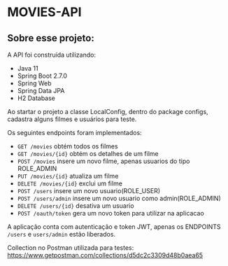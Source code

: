 # MOVIES-API

## Sobre esse projeto:

A API foi construída utilizando:

- Java 11
- Spring Boot 2.7.0
- Spring Web
- Spring Data JPA
- H2 Database

Ao startar o projeto a classe LocalConfig, dentro do package configs, cadastra alguns filmes e usuários para teste. 

Os seguintes endpoints foram implementados:

- `GET /movies` obtém todos os filmes
- `GET /movies/{id}` obtém os detalhes de um filme
- `POST /movies` insere um novo filme, apenas usuarios do tipo ROLE_ADMIN
- `PUT /movies/{id}` atualiza um filme
- `DELETE /movies/{id}` exclui um filme
- `POST /users` insere um novo usuario(ROLE_USER)
- `POST /users/admin` insere um novo usuario como admin(ROLE_ADMIN)
- `DELETE /users/{id}` desativa um usuario
- `POST /oauth/token` gera um novo token para utilizar na aplicacao

A aplicação conta com autenticação e token JWT, apenas os ENDPOINTS `/users` e `users/admin` estão liberados.

Collection no Postman utilizada para testes: https://www.getpostman.com/collections/d5dc2c3309d48b0aea65
